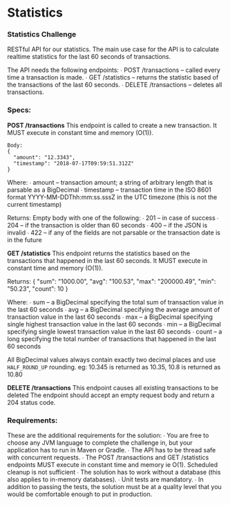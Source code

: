# Statistics

### Statistics Challenge

RESTful API for our statistics. The main use case for the API is to calculate realtime statistics for the last 60 seconds of transactions.

The API needs the following endpoints:
∙ POST /transactions – called every time a transaction is made.
∙ GET /statistics – returns the statistic based of the transactions of the last 60 seconds.
∙ DELETE /transactions – deletes all transactions.


### Specs:
**POST /transactions**
This endpoint is called to create a new transaction. It MUST execute in constant time and memory (O(1)).

```shell
Body:
{
  "amount": "12.3343",
  "timestamp": "2018-07-17T09:59:51.312Z"
}
```

Where:
∙ amount – transaction amount; a string of arbitrary length that is parsable as a BigDecimal
∙ timestamp – transaction time in the ISO 8601 format YYYY-MM-DDThh:mm:ss.sssZ in the UTC timezone (this is not the current timestamp)

Returns: Empty body with one of the following:
∙ 201 – in case of success
∙ 204 – if the transaction is older than 60 seconds
∙ 400 – if the JSON is invalid
∙ 422 – if any of the fields are not parsable or the transaction date is in the future

**GET /statistics**
This endpoint returns the statistics based on the transactions that happened in the last 60 seconds. It MUST execute in constant time and memory (O(1)).

Returns:
{
  "sum": "1000.00",
  "avg": "100.53",
  "max": "200000.49",
  "min": "50.23",
  "count": 10
}

Where:
∙ sum – a BigDecimal specifying the total sum of transaction value in the last 60 seconds
∙ avg – a BigDecimal specifying the average amount of transaction value in the last 60 seconds
∙ max – a BigDecimal specifying single highest transaction value in the last 60 seconds
∙ min – a BigDecimal specifying single lowest transaction value in the last 60 seconds
∙ count – a long specifying the total number of transactions that happened in the last 60 seconds

All BigDecimal values always contain exactly two decimal places and use `HALF_ROUND_UP` rounding. eg: 10.345 is returned as 10.35, 10.8 is returned as 10.80

**DELETE /transactions**
This endpoint causes all existing transactions to be deleted
The endpoint should accept an empty request body and return a 204 status code.

### Requirements:
These are the additional requirements for the solution:
∙ You are free to choose any JVM language to complete the challenge in, but your application has to run in Maven or Gradle.
∙ The API has to be thread safe with concurrent requests.
∙ The POST /transactions and GET /statistics endpoints MUST execute in constant time and memory ie O(1). Scheduled cleanup is not sufficient
∙ The solution has to work without a database (this also applies to in-memory databases).
∙ Unit tests are mandatory.
∙ In addition to passing the tests, the solution must be at a quality level that you would be comfortable enough to put in production.
